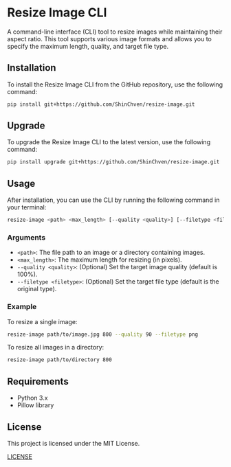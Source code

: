 # Resize Image CLI

A command-line interface (CLI) tool to resize images while maintaining their aspect ratio. This tool supports various image formats and allows you to specify the maximum length, quality, and target file type.

## Installation

To install the Resize Image CLI from the GitHub repository, use the following command:

```bash
pip install git+https://github.com/ShinChven/resize-image.git
```

## Upgrade

To upgrade the Resize Image CLI to the latest version, use the following command:

```bash
pip install upgrade git+https://github.com/ShinChven/resize-image.git
```

## Usage

After installation, you can use the CLI by running the following command in your terminal:

```bash
resize-image <path> <max_length> [--quality <quality>] [--filetype <filetype>]
```

### Arguments

- `<path>`: The file path to an image or a directory containing images.
- `<max_length>`: The maximum length for resizing (in pixels).
- `--quality <quality>`: (Optional) Set the target image quality (default is 100%).
- `--filetype <filetype>`: (Optional) Set the target file type (default is the original type).

### Example

To resize a single image:

```bash
resize-image path/to/image.jpg 800 --quality 90 --filetype png
```

To resize all images in a directory:

```bash
resize-image path/to/directory 800
```

## Requirements

- Python 3.x
- Pillow library

## License

This project is licensed under the MIT License.

[LICENSE](LICENSE)
